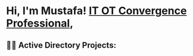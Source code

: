 <h1>Hi, I'm Mustafa! <a href="https://www.linkedin.com/in/mustafa-kayg%C4%B1s%C4%B1z-047755143/">IT OT Convergence Professional</a>,
<h2>👨‍💻 Active Directory Projects:</h2>

